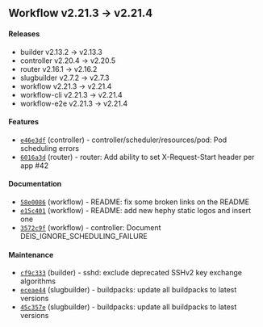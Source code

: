 ## Workflow v2.21.3 -> v2.21.4

#### Releases

- builder v2.13.2 -> v2.13.3
- controller v2.20.4 -> v2.20.5
- router v2.16.1 -> v2.16.2
- slugbuilder v2.7.2 -> v2.7.3
- workflow v2.21.3 -> v2.21.4
- workflow-cli v2.21.3 -> v2.21.4
- workflow-e2e v2.21.3 -> v2.21.4

#### Features

- [`e46e3df`](https://github.com/teamhephy/controller/commit/e46e3df2b5500625f1b30e86d3915112dde7ee9d) (controller) - controller/scheduler/resources/pod: Pod scheduling errors
- [`6016a3d`](https://github.com/teamhephy/router/commit/6016a3d8ec6450fa797db56c7d936d78494e3666) (router) - router: Add ability to set X-Request-Start header per app #42

#### Documentation

- [`58e0086`](https://github.com/teamhephy/workflow/commit/58e00865595d01f2cf0df2a2fd9e10711abc0806) (workflow) - README: fix some broken links on the README
- [`e15c401`](https://github.com/teamhephy/workflow/commit/e15c40181871256fbe21e58c0ff0aafa60d99f02) (workflow) - README: add new hephy static logos and insert one
- [`3572c9f`](https://github.com/teamhephy/workflow/commit/3572c9fda970424e5e13a1fa72d59cddd46d1dd5) (workflow) - controller: Document DEIS_IGNORE_SCHEDULING_FAILURE

#### Maintenance

- [`cf9c333`](https://github.com/teamhephy/builder/commit/cf9c333a745c555178e42613a15b8335c5018dff) (builder) - sshd: exclude deprecated SSHv2 key exchange algorithms
- [`eceae44`](https://github.com/teamhephy/slugbuilder/commit/eceae44f5d3785ddf5c4e22a6971a4cf425d83c8) (slugbuilder) - buildpacks: update all buildpacks to latest versions
- [`45c357e`](https://github.com/teamhephy/slugbuilder/commit/45c357e5986f7d117a26ddfba99792d0eea6ac9c) (slugbuilder) - buildpacks: update all buildpacks to latest versions
